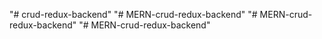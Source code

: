 "# crud-redux-backend" 
"# MERN-crud-redux-backend" 
"# MERN-crud-redux-backend" 
"# MERN-crud-redux-backend" 
